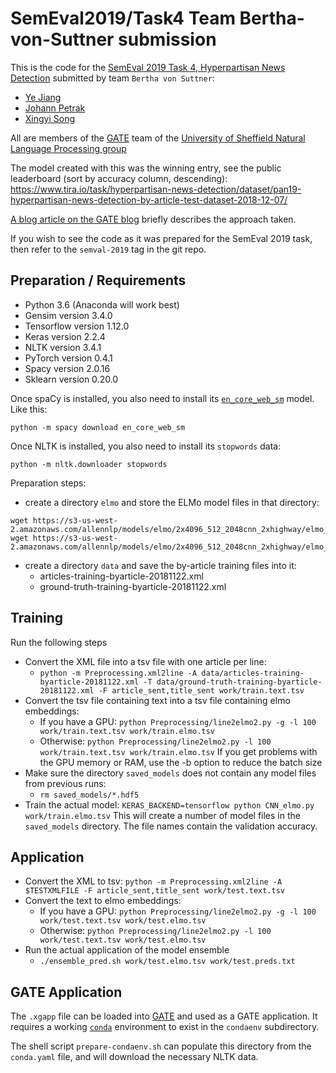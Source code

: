 # SemEval2019/Task4 Team Bertha-von-Suttner submission

This is the code for the [SemEval 2019 Task 4, Hyperpartisan News Detection](https://pan.webis.de/semeval19/semeval19-web/)
submitted by team `Bertha von Suttner`:
* [Ye Jiang](https://ye-jiang.github.io/)
* [Johann Petrak](http://johann-petrak.github.io) 
* [Xingyi Song](http://staffwww.dcs.shef.ac.uk/people/X.Song/)

All are members of the [GATE](https://gate.ac.uk) team of the [University of Sheffield Natural Language Processing group](https://www.sheffield.ac.uk/dcs/research/groups/nlp)

The model created with this was the winning entry, see the public leaderboard (sort by accuracy column, descending):
https://www.tira.io/task/hyperpartisan-news-detection/dataset/pan19-hyperpartisan-news-detection-by-article-test-dataset-2018-12-07/

[A blog article on the GATE blog](https://gate4ugc.blogspot.com/2019/02/gate-team-wins-first-prize-in.html) briefly describes the approach taken.

If you wish to see the code as it was prepared for the SemEval 2019 task, then refer to the `semval-2019` tag in the git repo.

## Preparation / Requirements

* Python 3.6 (Anaconda will work best)
* Gensim version 3.4.0
* Tensorflow version 1.12.0
* Keras version 2.2.4
* NLTK version 3.4.1
* PyTorch version 0.4.1
* Spacy version 2.0.16
* Sklearn version 0.20.0

Once spaCy is installed, you also need to install its
[`en_core_web_sm`](https://spacy.io/usage/models) model.
Like this:

```
python -m spacy download en_core_web_sm
```

Once NLTK is installed, you also need to install its
`stopwords` data:

```
python -m nltk.downloader stopwords
```

Preparation steps:
* create a directory `elmo` and store the ELMo model files in that directory:
```
wget https://s3-us-west-2.amazonaws.com/allennlp/models/elmo/2x4096_512_2048cnn_2xhighway/elmo_2x4096_512_2048cnn_2xhighway_weights.hdf5
wget https://s3-us-west-2.amazonaws.com/allennlp/models/elmo/2x4096_512_2048cnn_2xhighway/elmo_2x4096_512_2048cnn_2xhighway_options.json
```
* create a directory `data` and save the by-article training files into it:
  * articles-training-byarticle-20181122.xml
  * ground-truth-training-byarticle-20181122.xml 


## Training

Run the following steps

* Convert the XML file into a tsv file with one article per line:
  * `python -m Preprocessing.xml2line -A data/articles-training-byarticle-20181122.xml -T data/ground-truth-training-byarticle-20181122.xml -F article_sent,title_sent work/train.text.tsv`
* Convert the tsv file containing text into a tsv file containing elmo embeddings:
  * If you have a GPU: `python Preprocessing/line2elmo2.py -g -l 100  work/train.text.tsv work/train.elmo.tsv`
  * Otherwise: `python Preprocessing/line2elmo2.py -l 100 work/train.text.tsv work/train.elmo.tsv`
  If you get problems with the GPU memory or RAM, use the -b option to reduce the batch size
* Make sure the directory `saved_models` does not contain any model files from previous runs:
  * `rm saved_models/*.hdf5`
* Train the actual model: 
  `KERAS_BACKEND=tensorflow python CNN_elmo.py work/train.elmo.tsv`
  This will create a number of model files in the `saved_models` directory. The file names contain the validation accuracy.


## Application

* Convert the XML to tsv:
  `python -m Preprocessing.xml2line -A $TESTXMLFILE -F article_sent,title_sent work/test.text.tsv`
* Convert the text to elmo embeddings:
  * If you have a GPU: `python Preprocessing/line2elmo2.py -g -l 100  work/test.text.tsv work/test.elmo.tsv`
  * Otherwise: `python Preprocessing/line2elmo2.py -l 100 work/test.text.tsv work/test.elmo.tsv`
* Run the actual application of the model ensemble
  * `./ensemble_pred.sh work/test.elmo.tsv work/test.preds.txt` 

## GATE Application

The `.xgapp` file can be loaded into [GATE](https://gate.ac.uk/)
and used as a GATE application.
It requires a working [`conda`](https://conda.io/en/latest/)
environment to exist in the `condaenv` subdirectory.

The shell script `prepare-condaenv.sh` can
populate this directory from the `conda.yaml` file, and
will download the necessary NLTK data.
